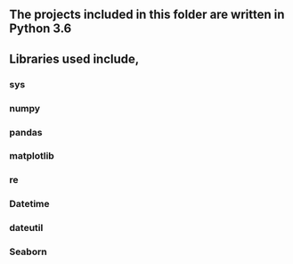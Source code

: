 ## The projects included in this folder are written in Python 3.6
## Libraries used include,
  ### sys
  ### numpy
  ### pandas
  ### matplotlib
  ### re
  ### Datetime
  ### dateutil
  ### Seaborn
